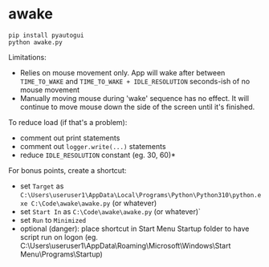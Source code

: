 # awake

```
pip install pyautogui
python awake.py
```

Limitations:
- Relies on mouse movement only. App will wake after between `TIME_TO_WAKE` and `TIME_TO_WAKE + IDLE_RESOLUTION` seconds-ish of no mouse movement
- Manually moving mouse during 'wake' sequence has no effect. It will continue to move mouse down the side of the screen until it's finished. 

To reduce load (if that's a problem):
- comment out print statements
- comment out `logger.write(...)` statements
- reduce `IDLE_RESOLUTION` constant (eg. 30, 60)*

For bonus points, create a shortcut:
- set `Target` as `C:\Users\useruser1\AppData\Local\Programs\Python\Python310\python.exe C:\Code\awake\awake.py` (or whatever)
- set `Start In` as `C:\Code\awake\awake.py` (or whatever)`
- set `Run` to `Minimized`
- optional (danger): place shortcut in Start Menu Startup folder to have script run on logon (eg. C:\Users\useruser1\AppData\Roaming\Microsoft\Windows\Start Menu\Programs\Startup) 
